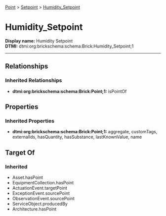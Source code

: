 [Point](../../Point.md) > [Setpoint](../Setpoint.md) > [Humidity_Setpoint](.)
# Humidity_Setpoint

**Display name:** Humidity Setpoint<br />
**DTMI:** dtmi:org:brickschema:schema:Brick:Humidity_Setpoint;1

---
## Relationships
### Inherited Relationships
* **dtmi:org:brickschema:schema:Brick:Point;1:** isPointOf
## Properties
### Inherited Properties
* **dtmi:org:brickschema:schema:Brick:Point;1:** aggregate, customTags, externalIds, hasQuantity, hasSubstance, lastKnownValue, name
## Target Of
### Inherited
* Asset.hasPoint
* EquipmentCollection.hasPoint
* ActuationEvent.targetPoint
* ExceptionEvent.sourcePoint
* ObservationEvent.sourcePoint
* ServiceObject.producedBy
* Architecture.hasPoint
